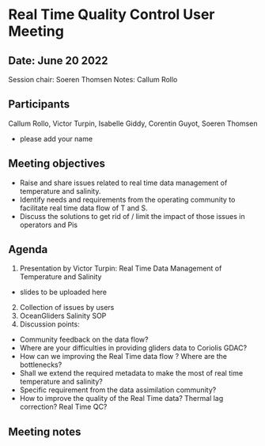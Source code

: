 # Real Time Quality Control User Meeting


## Date: June 20 2022

Session chair: Soeren Thomsen
Notes: Callum Rollo

## Participants
Callum Rollo, Victor Turpin, Isabelle Giddy, Corentin Guyot, Soeren Thomsen
- please add your name

## Meeting objectives
- Raise and share issues related to real time data management of temperature and salinity.
- Identify needs and requirements from the operating community to facilitate real time data flow of T and S. 
- Discuss the solutions to get rid of / limit the impact of those issues in operators and Pis

## Agenda
1) Presentation by Victor Turpin: Real Time Data Management of Temperature and Salinity
- slides to be uploaded here
2) Collection of issues by users
3) OceanGliders Salinity SOP
4) Discussion points: 
- Community feedback on the data flow? 
- Where are your difficulties in providing gliders data to Coriolis GDAC? 
- How can we improving the Real Time data flow ? Where are the bottlenecks? 
- Shall we extend the required metadata to make the most of real time temperature and salinity?
- Specific requirement from the data assimilation community?
- How to improve the quality of the Real Time data? Thermal lag correction? Real Time QC?

## Meeting notes

